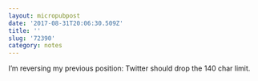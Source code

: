 ```yaml
---
layout: micropubpost
date: '2017-08-31T20:06:30.509Z'
title: ''
slug: '72390'
category: notes
---
```

I’m reversing my previous position: Twitter should drop the 140 char limit.
